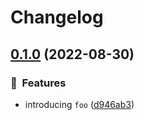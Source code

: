 # Changelog

## [0.1.0](https://github.com/ze-flo/nxrp-demo/compare/foo-v0.0.1...foo-v0.1.0) (2022-08-30)


### :rocket:  Features

* introducing `foo` ([d946ab3](https://github.com/ze-flo/nxrp-demo/commit/d946ab32a406f2d4d661918e5629da1e6014473e))
